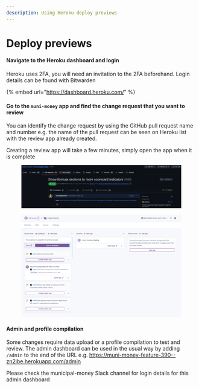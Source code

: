 ```yaml
---
description: Using Heroku deploy previews
---
```


# Deploy previews

#### Navigate to the Heroku dashboard and login

Heroku uses 2FA, you will need an invitation to the 2FA beforehand. Login details can be found with Bitwarden

{% embed url="https://dashboard.heroku.com/" %}

#### Go to the `muni-money` app and find the change request that you want to review

You can identify the change request by using the GitHub pull request name and number e.g. the name of the pull request can be seen on Heroku list with the review app already created.

Creating a review app will take a few minutes, simply open the app when it is complete

<figure><img src="../.gitbook/assets/image.png" alt=""><figcaption></figcaption></figure>

<figure><img src="../.gitbook/assets/image (12).png" alt=""><figcaption></figcaption></figure>

#### Admin and profile compilation

Some changes require data upload or a profile compilation to test and review. The admin dashboard can be used in the usual way by adding `/admin` to the end of the URL e.g. https://muni-money-feature-390--zn2ibe.herokuapp.com/admin

Please check the municipal-money Slack channel for login details for this admin dashboard
